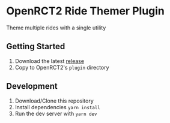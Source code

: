 # OpenRCT2 Ride Themer Plugin

Theme multiple rides with a single utility

## Getting Started

1. Download the latest [release](/releases)
2. Copy to OpenRCT2's `plugin` directory

## Development

1. Download/Clone this repository
2. Install dependencies `yarn install`
3. Run the dev server with `yarn dev`
